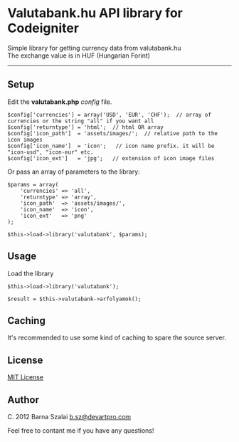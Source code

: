 # Valutabank.hu API library for Codeigniter

Simple library for getting currency data from valutabank.hu  
The exchange value is in HUF (Hungarian Forint)

***

## Setup

Edit the __valutabank.php__ _config_ file.

    $config['currencies'] = array('USD', 'EUR', 'CHF');  // array of currencies or the string "all" if you want all
    $config['returntype'] = 'html';  // html OR array
    $config['icon_path']  = 'assets/images/';  // relative path to the icon images
    $config['icon_name']  = 'icon';   // icon name prefix. it will be "icon-usd", "icon-eur" etc.
    $config['icon_ext']   = 'jpg';	 // extension of icon image files

Or pass an array of parameters to the library:

    $params = array(
        'currencies' => 'all',
        'returntype' => 'array',
        'icon_path'  => 'assets/images/',
        'icon_name'  => 'icon',
        'icon_ext'   => 'png'
    );

    $this->load->library('valutabank', $params);

## Usage

Load the library

    $this->load->library('valutabank');

    $result = $this->valutabank->arfolyamok();

## Caching

It's recommended to use some kind of caching to spare the source server.

## License 

[MIT License](http://www.opensource.org/licenses/MIT)

## Author

C. 2012 Barna Szalai <b.sz@devartpro.com>

Feel free to contant me if you have any questions!



